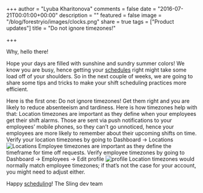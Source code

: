 +++
author = "Lyuba Kharitonova"
comments = false
date = "2016-07-21T00:01:00+00:00"
description = ""
featured = false
image = "/blog/forestryio/images/clocks.png"
share = true
tags = ["Product updates"]
title = "Do not ignore timezones!"

+++


Why, hello there!

Hope your days are filled with sunshine and sundry summer colors! We know you are busy, hence getting your [schedules](https://getsling.com/blog/post/work-schedule-app/) right might take some load off of your shoulders. So in the next couple of weeks, we are going to share some tips and tricks to make your shift scheduling practices more efficient.

Here is the first one: Do not ignore timezones! Get them right and you are likely to reduce absenteeism and tardiness. Here is how timezones help with that: Location timezones are important as they define when your employees get their shift alarms. Those are sent via push notifications to your employees’ mobile phones, so they can’t go unnoticed, hence your employees are more likely to remember about their upcoming shifts on time. Verify your location timezones by going to Dashboard -> Locations ![Locations](/blog/forestryio/images/location.png) Employee timezones are important as they define the timeframe for time off requests. Verify employee timezones by going to Dashboard -> Employees -> Edit profile ![profile](/blog/forestryio/images/profile.png) Location timezones would normally match employee timezones; if that’s not the case for your account, you might need to adjust either.

Happy [scheduling](https://getsling.com/blog/post/schedule-my-employees/)! The Sling dev team